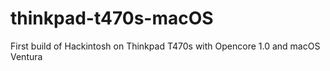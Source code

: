 # thinkpad-t470s-macOS
First build of Hackintosh on Thinkpad T470s with Opencore 1.0 and macOS Ventura
